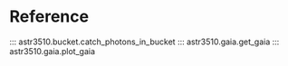 # Reference

::: astr3510.bucket.catch_photons_in_bucket
::: astr3510.gaia.get_gaia
::: astr3510.gaia.plot_gaia
